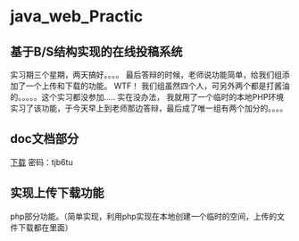 # java_web_Practic

## 基于B/S结构实现的在线投稿系统
实习期三个星期，两天搞好。。。。
最后答辩的时候，老师说功能简单，给我们组添加了一个上传和下载的功能。
WTF！ 我们组虽然四个人，可另外两个都是打酱油的。。。。。这个实习都没参加.....
实在没办法， 我就用了一个临时的本地PHP环境实习了该功能，于今天早上到老师那边答辩，最后成了唯一组有两个加分的。。。。
## doc文档部分
[下载](https://share.weiyun.com/5Ln5tKp)
密码：tjb6tu


## 实现上传下载功能

php部分功能。（简单实现，利用php实现在本地创建一个临时的空间，上传的文件下载都在里面）


